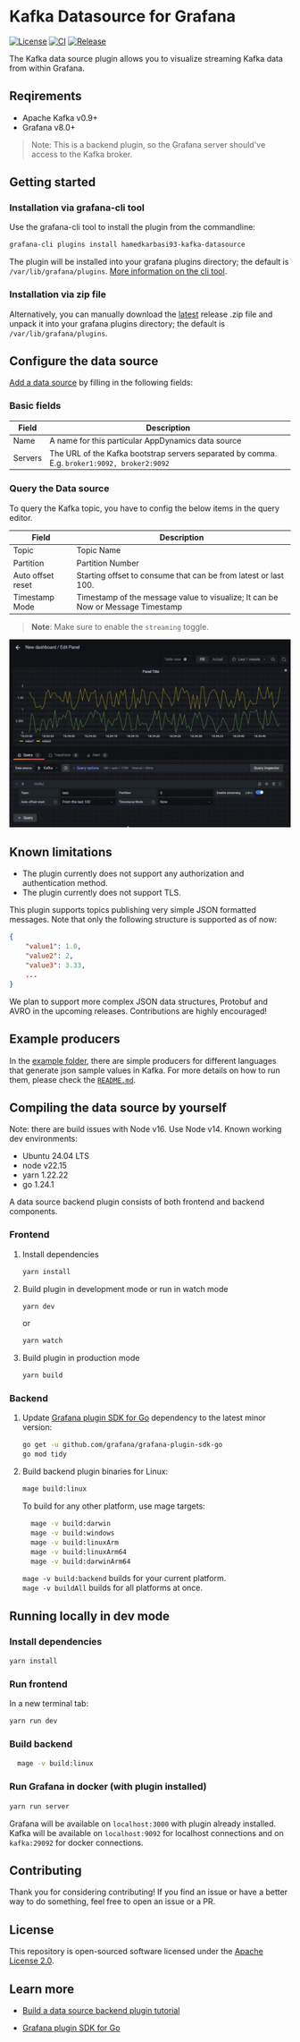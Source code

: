 # Kafka Datasource for Grafana
[![License](https://img.shields.io/github/license/hoptical/grafana-kafka-datasource)](LICENSE)
[![CI](https://github.com/hoptical/grafana-kafka-datasource/actions/workflows/ci.yml/badge.svg)](https://github.com/hoptical/grafana-kafka-datasource/actions/workflows/ci.yml)
[![Release](https://github.com/hoptical/grafana-kafka-datasource/actions/workflows/release.yml/badge.svg)](https://github.com/hoptical/grafana-kafka-datasource/actions/workflows/release.yml)

The Kafka data source plugin allows you to visualize streaming Kafka data from within Grafana.

## Reqirements

- Apache Kafka v0.9+
- Grafana v8.0+

> Note: This is a backend plugin, so the Grafana server should've access to the Kafka broker.

## Getting started

### Installation via grafana-cli tool

Use the grafana-cli tool to install the plugin from the commandline:

```bash
grafana-cli plugins install hamedkarbasi93-kafka-datasource
```

The plugin will be installed into your grafana plugins directory; the default is `/var/lib/grafana/plugins`. [More information on the cli tool](https://grafana.com/docs/grafana/latest/administration/cli/#plugins-commands).

### Installation via zip file

Alternatively, you can manually download the [latest](https://github.com/hoptical/grafana-kafka-datasource/releases/latest) release .zip file and unpack it into your grafana plugins directory; the default is `/var/lib/grafana/plugins`.

## Configure the data source

[Add a data source](https://grafana.com/docs/grafana/latest/datasources/add-a-data-source/) by filling in the following fields:

### Basic fields

| Field | Description                                        |
| ----- | -------------------------------------------------- |
| Name  | A name for this particular AppDynamics data source |
| Servers  | The URL of the Kafka bootstrap servers separated by comma. E.g. `broker1:9092, broker2:9092`              |

### Query the Data source

To query the Kafka topic, you have to config the below items in the query editor.

| Field | Description                                        |
| ----- | -------------------------------------------------- |
| Topic  | Topic Name |
| Partition  | Partition Number |
| Auto offset reset | Starting offset to consume that can be from latest or last 100. |
| Timestamp Mode | Timestamp of the message value to visualize; It can be Now or Message Timestamp
> **Note**: Make sure to enable the `streaming` toggle.

![kafka dashboard](https://raw.githubusercontent.com/hoptical/grafana-kafka-datasource/86ea8d360bfd67cfed41004f80adc39219983210/src/img/graph.gif)

## Known limitations

- The plugin currently does not support any authorization and authentication method.
- The plugin currently does not support TLS.

This plugin supports topics publishing very simple JSON formatted messages. Note that only the following structure is supported as of now:

```json
{
    "value1": 1.0,
    "value2": 2,
    "value3": 3.33,
    ...
}
```

We plan to support more complex JSON data structures, Protobuf and AVRO in the upcoming releases. Contributions are highly encouraged!

## Example producers

In the [example folder](https://github.com/hoptical/grafana-kafka-datasource/tree/main/example), there are simple producers for different languages that generate json sample values in Kafka. For more details on how to run them, please check the [`README.md`](https://github.com/hoptical/grafana-kafka-datasource/blob/main/example/README.md).

## Compiling the data source by yourself

Note: there are build issues with Node v16.  Use Node v14.  Known working dev environments:

* Ubuntu 24.04 LTS
* node v22.15
* yarn 1.22.22
* go 1.24.1

A data source backend plugin consists of both frontend and backend components.

### Frontend

1. Install dependencies

   ```bash
   yarn install
   ```

2. Build plugin in development mode or run in watch mode

   ```bash
   yarn dev
   ```

   or

   ```bash
   yarn watch
   ```

3. Build plugin in production mode

   ```bash
   yarn build
   ```

### Backend

1. Update [Grafana plugin SDK for Go](https://grafana.com/developers/plugin-tools/key-concepts/backend-plugins/grafana-plugin-sdk-for-go) dependency to the latest minor version:

   ```bash
   go get -u github.com/grafana/grafana-plugin-sdk-go
   go mod tidy
   ```

2. Build backend plugin binaries for Linux:

   ```bash
   mage build:linux
   ```
   To build for any other platform, use mage targets:
   ```bash
     mage -v build:darwin
     mage -v build:windows
     mage -v build:linuxArm
     mage -v build:linuxArm64
     mage -v build:darwinArm64
   ```

   ``mage -v build:backend`` builds for your current platform.  
   ``mage -v buildAll`` builds for all platforms at once.

## Running locally in dev mode

### Install dependencies

   ```bash
   yarn install
   ```

### Run frontend  
In a new terminal tab:
   ```bash
   yarn run dev
   ```

### Build backend

```bash
  mage -v build:linux
```

### Run Grafana in docker (with plugin installed)

   ```bash
   yarn run server
   ```

Grafana will be available on `localhost:3000` with plugin already installed.  
Kafka will be available on `localhost:9092` for localhost connections and on `kafka:29092` for docker connections.

## Contributing

Thank you for considering contributing! If you find an issue or have a better way to do something, feel free to open an issue or a PR.

## License

This repository is open-sourced software licensed under the [Apache License 2.0](https://www.apache.org/licenses/LICENSE-2.0).

## Learn more

- [Build a data source backend plugin tutorial](https://grafana.com/developers/plugin-tools/tutorials/build-a-streaming-data-source-plugin)

- [Grafana plugin SDK for Go](https://grafana.com/developers/plugin-tools/key-concepts/backend-plugins/grafana-plugin-sdk-for-go)
